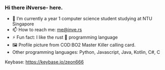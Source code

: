 ### Hi there iNverse- here.

[]()
- 🔭 I’m currently a year 1 computer science student studying at NTU Singapore
- 📫 How to reach me: me@inve.rs
- ⚡ Fun fact: I like the rust 🦀 programming language
- 🖼️ Profile picture from COD:BO2 Master Killer calling card.
- Other programming languages: Python, Javascript, Java, Kotlin, C#, C

Keybase: https://keybase.io/zeon666
